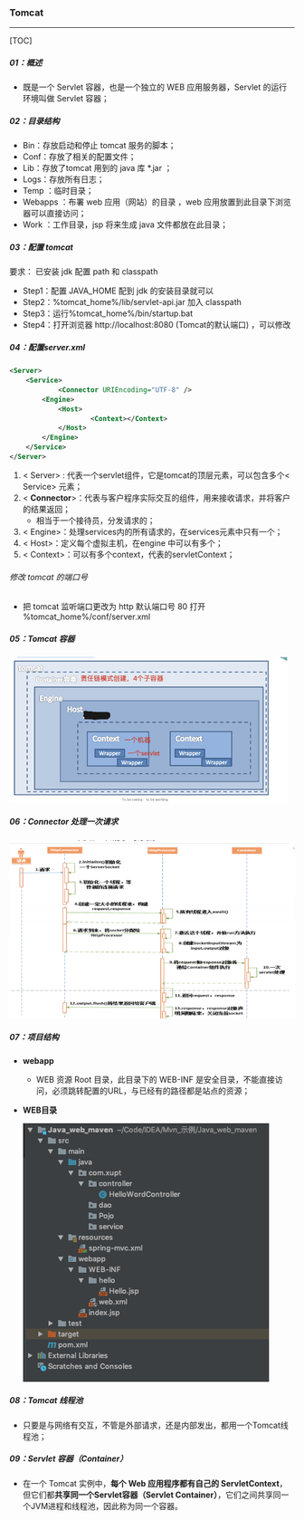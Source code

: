 ### Tomcat

------

[TOC]

##### 01：概述

- 既是一个 Servlet 容器，也是一个独立的 WEB 应用服务器，Servlet 的运行环境叫做 Servlet 容器；

##### 02：目录结构

- Bin：存放启动和停止 tomcat 服务的脚本；
- Conf：存放了相关的配置文件；
- Lib：存放了tomcat 用到的 java 库 *.jar ；
- Logs：存放所有日志；
- Temp ：临时目录；
- Webapps ：布署 web 应用（网站）的目录 ，web 应用放置到此目录下浏览器可以直接访问；
- Work ：工作目录，jsp 将来生成 java 文件都放在此目录；

##### 03：配置 tomcat

要求： 已安装 jdk 配置 path 和 classpath

- Step1：配置 JAVA_HOME 配到 jdk 的安装目录就可以 
- Step2：%tomcat_home%/lib/servlet-api.jar 加入 classpath 
- Step3：运行%tomcat_home%/bin/startup.bat
- Step4：打开浏览器  http://localhost:8080  (Tomcat的默认端口) ，可以修改

##### 04：配置server.xml

```xml
<Server>
    <Service>
    		<Connector URIEncoding="UTF-8" />
        <Engine>
            <Host>
            		<Context></Context>
            </Host>
        </Engine>
    </Service>
</Server>
```

1. < Server> : 代表一个servlet组件，它是tomcat的顶层元素，可以包含多个< Service> 元素；
2. < **Connector**>：代表与客户程序实际交互的组件，用来接收请求，并将客户的结果返回；
   - 相当于一个接待员，分发请求的；
3. < Engine>：处理services内的所有请求的，在services元素中只有一个；
4. < Host>：定义每个虚拟主机，在engine 中可以有多个；
5. < Context>：可以有多个context，代表的servletContext；

###### 修改 tomcat 的端口号

- 把 tomcat 监听端口更改为 http 默认端口号 80 打开 %tomcat_home%/conf/server.xml

##### 05：Tomcat 容器

<img src="https://github.com/likang315/Middleware/blob/master/12：Tomcat/photos/Tomcat-Container.png?raw=true" style="zoom:57%;" />

##### 06：Connector 处理一次请求

<img src="https://github.com/likang315/Middleware/blob/master/12：Tomcat/photos/Connector.png?raw=true" style="zoom:80%;" />

##### 07：项目结构

- **webapp**

  - WEB 资源 Root 目录，此目录下的 WEB-INF 是安全目录，不能直接访问，必须跳转配置的URL，与已经有的路径都是站点的资源； 

- **WEB目录**

  ![](https://github.com/likang315/Middleware/blob/master/12：Tomcat/photos/web-dir.png?raw=true)

##### 08：Tomcat 线程池

- 只要是与网络有交互，不管是外部请求，还是内部发出，都用一个Tomcat线程池；

##### 09：Servlet 容器（Container）

- 在一个 Tomcat 实例中，**每个 Web 应用程序都有自己的 ServletContext**，但它们都**共享同一个Servlet容器（Servlet Container）**，它们之间共享同一个JVM进程和线程池，因此称为同一个容器。